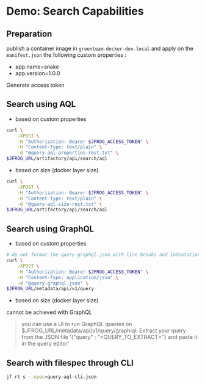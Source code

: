 # Demo: Search Capabilities

## Preparation

publish a container image in `greenteam-docker-dev-local` and apply on the `manifest.json` the following custom properties :

+ app.name=snake
+ app.version=1.0.0

Generate access token  

## Search using AQL

+ based on custom properties

```bash
curl \
    -XPOST \
    -H "Authorization: Bearer $JFROG_ACCESS_TOKEN" \
    -H "Content-Type: text/plain" \
    -d "@query-aql-properties-rest.txt" \
$JFROG_URL/artifactory/api/search/aql
```

+ based on size (docker layer size)

```bash
curl \
    -XPOST \
    -H "Authorization: Bearer $JFROG_ACCESS_TOKEN" \
    -H "Content-Type: text/plain" \
    -d "@query-aql-size-rest.txt" \
$JFROG_URL/artifactory/api/search/aql
```

## Search using GraphQL

+ based on custom properties

```bash
# do not format the query-graphql.json with line breaks and indentation
curl \
    -XPOST \
    -H "Authorization: Bearer $JFROG_ACCESS_TOKEN" \
    -H "Content-Type: application/json" \
    -d "@query-graphql.json" \
$JFROG_URL/metadata/api/v1/query 
```

+ based on size (docker layer size)

cannot be achieved with GraphQL

> you can use a UI to run GraphQL queries on $JFROG_URL/metadata/api/v1/query/graphiql. Extract your query from the JSON file  '{"query" : "<QUERY_TO_EXTRACT>"} and paste it in the query editor'

## Search with filespec through CLI

```bash
jf rt s --spec=query-aql-cli.json
```
